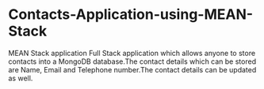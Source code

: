 # Contacts-Application-using-MEAN-Stack
MEAN Stack application
Full Stack application which allows anyone to store contacts into a MongoDB database.The contact details which can be stored are Name, Email and Telephone number.The contact details can be updated as well.
